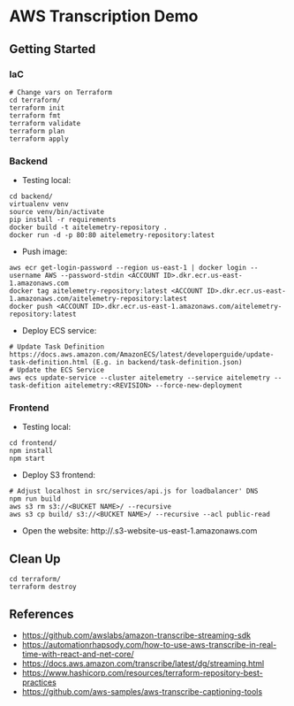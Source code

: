 # AWS Transcription Demo

## Getting Started

### IaC
```
# Change vars on Terraform
cd terraform/
terraform init
terraform fmt
terraform validate
terraform plan
terraform apply
```

### Backend

- Testing local:
```
cd backend/
virtualenv venv
source venv/bin/activate
pip install -r requirements
docker build -t aitelemetry-repository .
docker run -d -p 80:80 aitelemetry-repository:latest
```

- Push image:
```
aws ecr get-login-password --region us-east-1 | docker login --username AWS --password-stdin <ACCOUNT ID>.dkr.ecr.us-east-1.amazonaws.com
docker tag aitelemetry-repository:latest <ACCOUNT ID>.dkr.ecr.us-east-1.amazonaws.com/aitelemetry-repository:latest
docker push <ACCOUNT ID>.dkr.ecr.us-east-1.amazonaws.com/aitelemetry-repository:latest
```

- Deploy ECS service:
```
# Update Task Definition https://docs.aws.amazon.com/AmazonECS/latest/developerguide/update-task-definition.html (E.g. in backend/task-definition.json)
# Update the ECS Service
aws ecs update-service --cluster aitelemetry --service aitelemetry --task-defition aitelemetry:<REVISION> --force-new-deployment
```

### Frontend

- Testing local:
```
cd frontend/
npm install
npm start
```

- Deploy S3 frontend:
```
# Adjust localhost in src/services/api.js for loadbalancer' DNS
npm run build
aws s3 rm s3://<BUCKET NAME>/ --recursive
aws s3 cp build/ s3://<BUCKET NAME>/ --recursive --acl public-read
```

- Open the website: http://<BUCKET NAME>.s3-website-us-east-1.amazonaws.com

## Clean Up

```
cd terraform/
terraform destroy
```

## References
- https://github.com/awslabs/amazon-transcribe-streaming-sdk
- https://automationrhapsody.com/how-to-use-aws-transcribe-in-real-time-with-react-and-net-core/
- https://docs.aws.amazon.com/transcribe/latest/dg/streaming.html
- https://www.hashicorp.com/resources/terraform-repository-best-practices
- https://github.com/aws-samples/aws-transcribe-captioning-tools